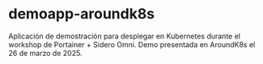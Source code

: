 # demoapp-aroundk8s
Aplicación de demostración para desplegar en Kubernetes durante el workshop de Portainer + Sidero Omni. Demo presentada en AroundK8s el 26 de marzo de 2025.
